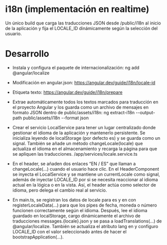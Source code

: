 # i18n (implementación en realtime)
  Un único build que carga las traducciones JSON desde /public/i18n al inicio de la aplicación y fija el LOCALE_ID dinámicamente según la selección del usuario.

# Desarrollo

- Instala y configura el paquete de internacionalización:
    ng add @angular/localize

- Modificación en angular.json:
    https://angular.dev/guide/i18n/locale-id

- Etiqueta texto:
    https://angular.dev/guide/i18n/prepare

- Extrae automáticamente todos los textos marcados para traducción en el proyecto Angular y los guarda como un archivo de mensajes en formato JSON dentro de public/assets/i18n:
    ng extract-i18n --output-path public/assets/i18n --format json

- Crear el servicio LocalService para tener un lugar centralizado donde gestionar el idioma de la aplicación y mantenerlo persistente. Se inicializa leyendo de localStorage (por defecto es) y se guarda como un signal. También se añade un método changeLocale(locale) que actualiza el idioma en el almacenamiento y recarga la página para que se apliquen las traducciones. /app/services/locale.service.ts

- En el header, se añaden dos enlaces “EN / ES” que llaman a changeLocale(...) cuando el usuario hace clic. En el HeaderComponent se inyecta el LocalService y se mantiene un currentLocale como signal, además de inyectar LOCALE_ID por si se necesita reaccionar al idioma actual en la lógica o en la vista. Así, el header actúa como selector de idioma, pero delega el cambio real al servicio.

- En main.ts, se registran los datos de locale para es y en con registerLocaleData(...) para que los pipes de fecha, moneda o número funcionen correctamente según el idioma. Después, lee el idioma guardado en localStorage, cargo dinámicamente el archivo de traducciones messages.{locale}.json y se pasa a loadTranslations(...) de @angular/localize. También se actualiza el atributo lang en <html> y configuro LOCALE_ID con el valor seleccionado antes de hacer el bootstrapApplication(...).

